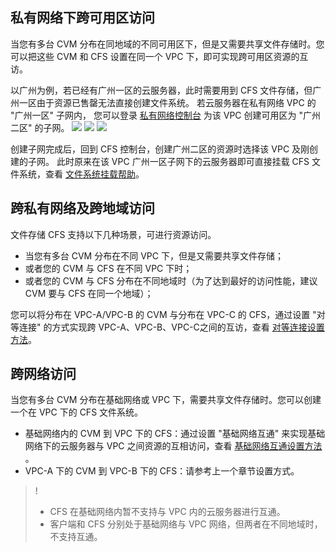 ## 私有网络下跨可用区访问

当您有多台 CVM 分布在同地域的不同可用区下，但是又需要共享文件存储时。您可以把这些 CVM 和 CFS 设置在同一个 VPC 下，即可实现跨可用区资源的互访。

以广州为例，若已经有广州一区的云服务器，此时需要用到 CFS 文件存储，但广州一区由于资源已售罄无法直接创建文件系统。
若云服务器在私有网络 VPC 的 "广州一区" 子网内， 您可以登录 [私有网络控制台](https://console.cloud.tencent.com/vpc) 为该 VPC  创建可用区为 "广州二区" 的子网。
![](https://main.qcloudimg.com/raw/d25fc9283b76f114a772bebb1b703548.png)
![](https://main.qcloudimg.com/raw/74ffa38cc8774e6534617aed6f4476df.png)
![](https://main.qcloudimg.com/raw/344f0c3bfce47031137fa66351bbb11c.png)

创建子网完成后，回到 CFS 控制台，创建广州二区的资源时选择该 VPC 及刚创建的子网。 此时原来在该 VPC 广州一区子网下的云服务器即可直接挂载 CFS 文件系统，查看 [文件系统挂载帮助](https://cloud.tencent.com/document/product/582/11523)。


## 跨私有网络及跨地域访问
文件存储 CFS 支持以下几种场景，可进行资源访问。

- 当您有多台 CVM 分布在不同 VPC 下，但是又需要共享文件存储； 
- 或者您的 CVM 与 CFS 在不同 VPC 下时；
- 或者您的 CVM 与 CFS 分布在不同地域时（为了达到最好的访问性能，建议 CVM 要与 CFS 在同一个地域）；

您可以将分布在 VPC-A/VPC-B 的 CVM 与分布在 VPC-C 的 CFS，通过设置 "对等连接" 的方式实现跨 VPC-A、VPC-B、VPC-C之间的互访，查看 [对等连接设置方法](https://cloud.tencent.com/document/product/215/20082)。


## 跨网络访问
当您有多台 CVM 分布在基础网络或 VPC 下，需要共享文件存储时。您可以创建一个在 VPC 下的 CFS 文件系统。
- 基础网络内的 CVM 到 VPC 下的 CFS：通过设置 "基础网络互通" 来实现基础网络下的云服务器与 VPC 之间资源的互相访问，查看 [基础网络互通设置方法](https://cloud.tencent.com/document/product/215/20083) 。
- VPC-A 下的 CVM 到 VPC-B  下的 CFS：请参考上一个章节设置方式。

>!
>- CFS 在基础网络内暂不支持与 VPC 内的云服务器进行互通。
>- 客户端和 CFS 分别处于基础网络与 VPC 网络，但两者在不同地域时，不支持互通。
